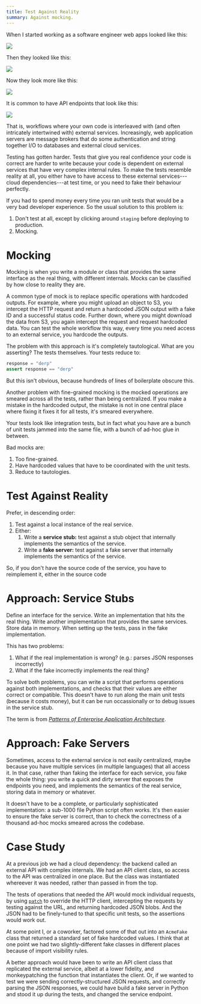```yaml
---
title: Test Against Reality
summary: Against mocking.
---
```


When I started working as a software engineer web apps looked like this:

<img src="/assets/content/test-against-reality/first.svg" style="margin-left: auto; margin-right: auto;"/>

Then they looked like this:

<img src="/assets/content/test-against-reality/second.svg" style="margin-left: auto; margin-right: auto;"/>

Now they look more like this:

<img src="/assets/content/test-against-reality/third.svg" style="margin-left: auto; margin-right: auto;"/>

It is common to have API endpoints that look like this:

<img src="/assets/content/test-against-reality/workflow.svg" style="margin-left: auto; margin-right: auto;"/>

That is, workflows where your own code is interleaved with (and often
intricately intertwined with) external services. Increasingly, web application
servers are message brokers that do some authentication and string together I/O
to databases and external cloud services.

Testing has gotten harder. Tests that give you real confidence your code is
correct are harder to write because your code is dependent on external services
that have very complex internal rules. To make the tests resemble reality at
all, you either have to have access to these external services---cloud
dependencies---at test time, or you need to fake their behaviour perfectly.

If you had to spend money every time you ran unit tests that would be a very bad
developer experience. So the usual solution to this problem is:

1. Don't test at all, except by clicking around `staging` before deploying to
   production.
2. Mocking.

# Mocking

Mocking is when you write a module or class that provides the same interface as
the real thing, with different internals. Mocks can be classified by how close
to reality they are.

A common type of mock is to replace specific operations with hardcoded
outputs. For example, where you might upload an object to S3, you intercept the
HTTP request and return a hardcoded JSON output with a fake ID and a successful
status code. Further down, where you might download the data from S3, you again
intercept the request and request hardcoded data. You can test the whole
workflow this way, every time you need access to an external service, you
hardcode the outputs.

The problem with this approach is it's completely tautological. What are you
asserting? The tests themselves. Your tests reduce to:

```python
response = "derp"
assert response == "derp"
```

But this isn't obvious, because hundreds of lines of boilerplate obscure this.

Another problem with fine-grained mocking is the mocked operations are smeared
across all the tests, rather than being centralized. If you make a mistake in
the hardcoded output, the mistake is not in one central place where fixing it
fixes it for all tests, it's smeared everywhere.

Your tests look like integration tests, but in fact what you have are a bunch of
unit tests jammed into the same file, with a bunch of ad-hoc glue in between.

Bad mocks are:

1. Too fine-grained.
2. Have hardcoded values that have to be coordinated with the unit tests.
3. Reduce to tautologies.

# Test Against Reality

Prefer, in descending order:

1. Test against a local instance of the real service.
1. Either:
   1. Write a **service stub:** test against a stub object that internally
      implements the semantics of the service.
   1. Write a **fake server:** test against a fake server that internally
      implements the semantics of the service.

So, if you don't have the source code of the service, you have to reimplement
it, either in the source code

# Approach: Service Stubs

Define an interface for the service. Write an implementation that hits the real
thing. Write another implementation that provides the same services. Store data
in memory. When setting up the tests, pass in the fake implementation.

This has two problems:

1. What if the real implementation is wrong? (e.g.: parses JSON responses
   incorrectly)
2. What if the fake incorrectly implements the real thing?

To solve both problems, you can write a script that performs operations against
both implementations, and checks that their values are either correct or
compatible. This doesn't have to run along the main unit tests (because it costs
money), but it can be run occassionally or to debug issues in the service stub.

The term is from [_Patterns of Enterprise Application Architecture_][peaa].

[peaa]: https://martinfowler.com/eaaCatalog/serviceStub.html

# Approach: Fake Servers

Sometimes, access to the external service is not easily centralized, maybe
because you have multiple services (in multiple languages) that all access
it. In that case, rather than faking the interface for each service, you fake
the whole thing: you write a quick and dirty server that exposes the endpoints
you need, and implements the semantics of the real service, storing data in
memory or whatever.

It doesn't have to be a complete, or particularly sophisticated implementation:
a sub-1000 file Python script often works. It's then easier to ensure the fake
server is correct, than to check the correctness of a thousand ad-hoc mocks
smeared across the codebase.

# Case Study

At a previous job we had a cloud dependency: the backend called an external API
with complex internals. We had an API client class, so access to the API was
centralized in one place. But the class was instantiated whereever it was
needed, rather than passed in from the top.

The tests of operations that needed the API would mock individual requests, by
using [`patch`][patch] to override the HTTP client, intercepting the requests by
testing against the URL, and returning hardcoded JSON blobs. And the JSON had to
be finely-tuned to that specific unit tests, so the assertions would work out.

[patch]: https://docs.python.org/3/library/unittest.mock.html#patch

At some point I, or a coworker, factored some of that out into an `AcmeFake`
class that returned a standard set of fake hardcoded values. I think that at one
point we had two slightly-different fake classes in different places because of
import visibility rules.

A better approach would have been to write an API client class that replicated
the external service, albeit at a lower fidelity, and monkeypatching the
function that instantiates the client. Or, if we wanted to test we were sending
correctly-structured JSON requests, and correctly parsing the JSON responses, we
could have build a fake server in Python and stood it up during the tests, and
changed the service endpoint.
